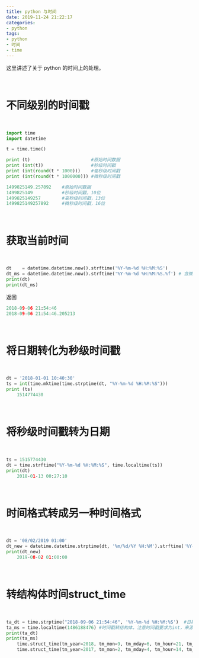 ```yaml
---
title: python 与时间
date: 2019-11-24 21:22:17
categories:
- python
tags:
- python
- 时间
- time
---
```

这里讲述了关于 python 的时间上的处理。

<!-- more -->

<br/>

# 不同级别的时间戳

<br/>

```python
import time
import datetime

t = time.time()

print (t)                       #原始时间数据
print (int(t))                  #秒级时间戳
print (int(round(t * 1000)))    #毫秒级时间戳
print (int(round(t * 1000000))) #微秒级时间戳
```

```python
1499825149.257892    #原始时间数据
1499825149           #秒级时间戳，10位
1499825149257        #毫秒级时间戳，13位
1499825149257892     #微秒级时间戳，16位
```

<br/>

# 获取当前时间

<br/>

```python
dt    = datetime.datetime.now().strftime('%Y-%m-%d %H:%M:%S')
dt_ms = datetime.datetime.now().strftime('%Y-%m-%d %H:%M:%S.%f') # 含微秒的日期时间，来源 比特量化
print(dt)
print(dt_ms)
```

返回

```python
2018-09-06 21:54:46
2018-09-06 21:54:46.205213
```

<br/>

# 将日期转化为秒级时间戳

<br/>

```python
dt = '2018-01-01 10:40:30'
ts = int(time.mktime(time.strptime(dt, "%Y-%m-%d %H:%M:%S")))
print (ts)
	1514774430
```

<br/>

# 将秒级时间戳转为日期

<br/>

```python
ts = 1515774430
dt = time.strftime("%Y-%m-%d %H:%M:%S", time.localtime(ts))
print(dt)
	2018-01-13 00:27:10
```

<br/>

# 时间格式转成另一种时间格式

<br/>

```python
dt = '08/02/2019 01:00'
dt_new = datetime.datetime.strptime(dt, '%m/%d/%Y %H:%M').strftime('%Y-%m-%d %H:%M:%S')
print(dt_new)
	2019-08-02 01:00:00
```

<br/>

# 转结构体时间struct_time

<br/>

```python
ta_dt = time.strptime("2018-09-06 21:54:46", '%Y-%m-%d %H:%M:%S')  #日期时间转结构体 
ta_ms = time.localtime(1486188476) #时间戳转结构体，注意时间戳要求为int，来源 比特量化
print(ta_dt)
print(ta_ms)
	time.struct_time(tm_year=2018, tm_mon=9, tm_mday=6, tm_hour=21, tm_min=54, tm_sec=46, tm_wday=3, tm_yday=249, tm_isdst=-1)
	time.struct_time(tm_year=2017, tm_mon=2, tm_mday=4, tm_hour=14, tm_min=7, tm_sec=56, tm_wday=5, tm_yday=35, tm_isdst=0)
```
